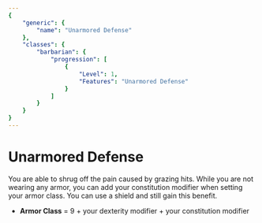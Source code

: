 ```yaml
---
{
	"generic": {
		"name": "Unarmored Defense"
	},
	"classes": {
		"barbarian": {
			"progression": [
				{
					"Level": 1,
					"Features": "Unarmored Defense"
				}
			]
		}
	}
}
---
```

# Unarmored Defense
You are able to shrug off the pain caused by grazing hits.
While you are not wearing any armor, you can add your constitution modifier when setting your armor class.
You can use a shield and still gain this benefit.
- **Armor Class** = 9 + your dexterity modifier + your constitution modifier
